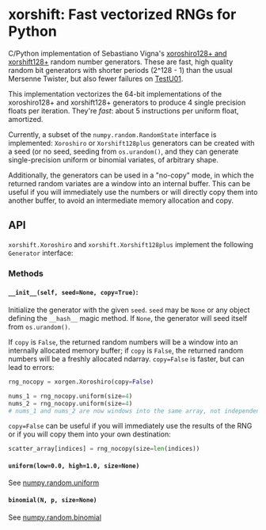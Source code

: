 # xorshift: Fast vectorized RNGs for Python

C/Python implementation of Sebastiano Vigna's [xoroshiro128+ and xorshift128+](http://xorshift.di.unimi.it/) random number generators. These are fast, high quality random bit generators with shorter periods (2^128 - 1) than the usual Mersenne Twister, but also fewer failures on [TestU01](http://www.iro.umontreal.ca/~simardr/testu01/tu01.html).

This implementation vectorizes the 64-bit implementations of the xoroshiro128+
and xorshift128+ generators to produce 4 single precision floats per iteration.
They're *fast*: about 5 instructions per uniform float, amortized.

Currently, a subset of the `numpy.random.RandomState` interface is implemented:
`Xoroshiro` or `Xorshift128plus` generators can be created with a seed (or no
seed, seeding from `os.urandom()`, and they can generate single-precision
uniform or binomial variates, of arbitrary shape.

Additionally, the generators
can be used in a "no-copy" mode, in which the returned random variates are a
window into an internal buffer. This can be useful if you will immediately use
the numbers or will directly copy them into another buffer, to avoid an
intermediate memory allocation and copy.

## API

`xorshift.Xoroshiro` and `xorshift.Xorshift128plus` implement the following
`Generator` interface:

### Methods
#### `__init__(self, seed=None, copy=True)`:

Initialize the generator with the given `seed`. `seed` may be `None` or any
object defining the `__hash__` magic method. If `None`, the generator will seed
itself from `os.urandom()`.

If `copy` is `False`, the returned random numbers will be a window into an
internally allocated memory buffer; if `copy` is `False`, the returned random
numbers will be a freshly allocated ndarray. `copy=False` is faster, but can
lead to errors:

```python
rng_nocopy = xorgen.Xoroshiro(copy=False)

nums_1 = rng_nocopy.uniform(size=4)
nums_2 = rng_nocopy.uniform(size=4)
# nums_1 and nums_2 are now windows into the same array, not independent arrays
```

`copy=False` can be useful if you will immediately use the results of the RNG or
if you will copy them into your own destination:

```python
scatter_array[indices] = rng_nocopy(size=len(indices))
```

#### `uniform(low=0.0, high=1.0, size=None)`
See [numpy.random.uniform](http://docs.scipy.org/doc/numpy-1.10.0/reference/generated/numpy.random.uniform.html)

#### `binomial(N, p, size=None)`
See [numpy.random.binomial](http://docs.scipy.org/doc/numpy-1.10.0/reference/generated/numpy.random.binomial.html)
